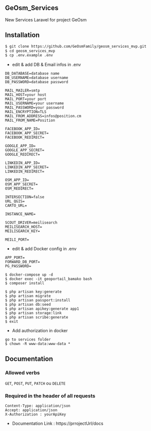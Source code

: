 ## GeOsm_Services

New Services Laravel for project GeOsm

## Installation

```sh
$ git clone https://github.com/GeOsmFamily/geosm_services_mvp.git
$ cd geosm_services_mvp
$ cp .env.example .env
```

-   edit & add DB & Email infos in .env

```
DB_DATABASE=database name
DB_USERNAME=database username
DB_PASSWORD=database password

MAIL_MAILER=smtp
MAIL_HOST=your host
MAIL_PORT=your port
MAIL_USERNAME=your username
MAIL_PASSWORD=your password
MAIL_ENCRYPTION=TLS
MAIL_FROM_ADDRESS=infos@position.cm
MAIL_FROM_NAME=Position

FACEBOOK_APP_ID=
FACEBOOK_APP_SECRET=
FACEBOOK_REDIRECT=

GOOGLE_APP_ID=
GOOGLE_APP_SECRET=
GOOGLE_REDIRECT=

LINKEDIN_APP_ID=
LINKEDIN_APP_SECRET=
LINKEDIN_REDIRECT=

OSM_APP_ID=
OSM_APP_SECRET=
OSM_REDIRECT=

INTERSECTION=false
URL_QGIS=
CARTO_URL=

INSTANCE_NAME=

SCOUT_DRIVER=meilisearch
MEILISEARCH_HOST=
MEILISEARCH_KEY=

MEILI_PORT=
```

-   edit & add Docker config in .env

```
APP_PORT=
FORWARD_DB_PORT=
PG_PASSWORD=
```

```
$ docker-compose up -d
$ docker exec -it geoportail_bamako bash
$ composer install
```

```
$ php artisan key:generate
$ php artisan migrate
$ php artisan passport:install
$ php artisan db:seed
$ php artisan apikey:generate app1
$ php artisan storage:link
$ php artisan scribe:generate
$ exit
```

-   Add authorization in docker

```
go to services folder
$ chown -R www-data:www-data *
```

## Documentation

### Allowed verbs

`GET`, `POST`, `PUT`, `PATCH` ou `DELETE`

### Required in the header of all requests

```
Content-Type: application/json
Accept: application/json
X-Authorization : yourApiKey
```

-   Documentation Link : https://prrojectUrl/docs
